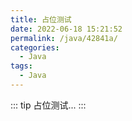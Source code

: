 ```yaml
---
title: 占位测试
date: 2022-06-18 15:21:52
permalink: /java/42841a/
categories:
  - Java
tags:
  - Java
---
```

::: tip
占位测试...
:::
